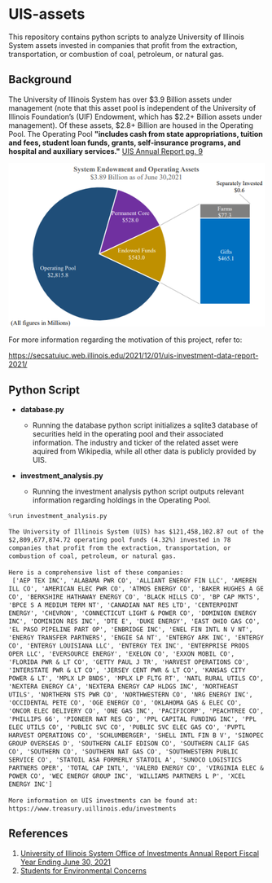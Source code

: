 # UIS-assets
This repository contains python scripts to analyze University of Illinois System assets invested in companies that profit from the extraction, transportation, or combustion of coal, petroleum, or natural gas.

## Background

The University of Illinois System has over $3.9 Billion assets under management (note that this asset pool is independent of the University of Illinois Foundation’s (UIF) Endowment, which has $2.2+ Billion assets under management). Of these assets, $2.8+ Billion are housed in the Operating Pool. The Operating Pool **"includes cash from state appropriations, tuition and fees, student loan funds, grants, self-insurance programs, and hospital and auxiliary services."** [UIS Annual Report pg. 9](https://www.treasury.uillinois.edu/userfiles/Servers/Server_338/file/Investments/FY21%20University%20System%20Investment%20Office%20Annual%20Report_ALL.pdf)

![image](https://github.com/kennykos/UIS-assets/blob/main/Images/opp_asset_distro.png)

For more information regarding the motivation of this project, refer to:

https://secsatuiuc.web.illinois.edu/2021/12/01/uis-investment-data-report-2021/


## Python Script

* **database.py**
    + Running the database python script initializes a sqlite3 database of securities held in the operating pool and their associated information. The industry and ticker of the related asset were aquired from Wikipedia, while all other data is publicly provided by UIS.

* **investment_analysis.py**
    + Running the investment analysis python script outputs relevant information regarding holdings in the Operating Pool.
    
```python
%run investment_analysis.py
```

    The University of Illinois System (UIS) has $121,458,102.87 out of the $2,809,677,874.72 operating pool funds (4.32%) invested in 78 companies that profit from the extraction, transportation, or combustion of coal, petroleum, or natural gas. 
    
    Here is a comprehensive list of these companies:  
     ['AEP TEX INC', 'ALABAMA PWR CO', 'ALLIANT ENERGY FIN LLC', 'AMEREN ILL CO', 'AMERICAN ELEC PWR CO', 'ATMOS ENERGY CO', 'BAKER HUGHES A GE CO', 'BERKSHIRE HATHAWAY ENERGY CO', 'BLACK HILLS CO', 'BP CAP MKTS', 'BPCE S A MEDIUM TERM NT', 'CANADIAN NAT RES LTD', 'CENTERPOINT ENERGY', 'CHEVRON', 'CONNECTICUT LIGHT & POWER CO', 'DOMINION ENERGY INC', 'DOMINION RES INC', 'DTE E', 'DUKE ENERGY', 'EAST OHIO GAS CO', 'EL PASO PIPELINE PART OP', 'ENBRIDGE INC', 'ENEL FIN INTL N V NT', 'ENERGY TRANSFER PARTNERS', 'ENGIE SA NT', 'ENTERGY ARK INC', 'ENTERGY CO', 'ENTERGY LOUISIANA LLC', 'ENTERGY TEX INC', 'ENTERPRISE PRODS OPER LLC', 'EVERSOURCE ENERGY', 'EXELON CO', 'EXXON MOBIL CO', 'FLORIDA PWR & LT CO', 'GETTY PAUL J TR', 'HARVEST OPERATIONS CO', 'INTERSTATE PWR & LT CO', 'JERSEY CENT PWR & LT CO', 'KANSAS CITY POWER & LT', 'MPLX LP BNDS', 'MPLX LP FLTG RT', 'NATL RURAL UTILS CO', 'NEXTERA ENERGY CA', 'NEXTERA ENERGY CAP HLDGS INC', 'NORTHEAST UTILS', 'NORTHERN STS PWR CO', 'NORTHWESTERN CO', 'NRG ENERGY INC', 'OCCIDENTAL PETE CO', 'OGE ENERGY CO', 'OKLAHOMA GAS & ELEC CO', 'ONCOR ELEC DELIVERY CO', 'ONE GAS INC', 'PACIFICORP', 'PEACHTREE CO', 'PHILLIPS 66', 'PIONEER NAT RES CO', 'PPL CAPITAL FUNDING INC', 'PPL ELEC UTILS CO', 'PUBLIC SVC CO', 'PUBLIC SVC ELEC GAS CO', 'PVPTL HARVEST OPERATIONS CO', 'SCHLUMBERGER', 'SHELL INTL FIN B V', 'SINOPEC GROUP OVERSEAS D', 'SOUTHERN CALIF EDISON CO', 'SOUTHERN CALIF GAS CO', 'SOUTHERN CO', 'SOUTHERN NAT GAS CO', 'SOUTHWESTERN PUBLIC SERVICE CO', 'STATOIL ASA FORMERLY STATOIL A', 'SUNOCO LOGISTICS PARTNERS OPER', 'TOTAL CAP INTL', 'VALERO ENERGY CO', 'VIRGINIA ELEC & POWER CO', 'WEC ENERGY GROUP INC', 'WILLIAMS PARTNERS L P', 'XCEL ENERGY INC'] 
    
    More information on UIS investments can be found at: https://www.treasury.uillinois.edu/investments

## References

1. [University of Illinois System Office of Investments Annual Report Fiscal Year Ending June 30, 2021](https://www.treasury.uillinois.edu/userfiles/Servers/Server_338/file/Investments/FY21%20University%20System%20Investment%20Office%20Annual%20Report_ALL.pdf)
2. [Students for Environmental Concerns ](https://secsatuiuc.web.illinois.edu/)
